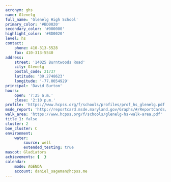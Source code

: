 ```yaml
---
acronym: ghs
name: Glenelg
full_name: 'Glenelg High School'
primary_color: '#BD0020'
secondary_color: '#000000'
highlight_color: '#BD0020'
level: hs
contact:
    phone: 410-313-5528
    fax: 410-313-5540
address:
    street: '14025 Burntwoods Road'
    city: Glenelg
    postal_code: 21737
    latitude: '39.2748623'
    longitude: '-77.0054929'
principal: 'David Burton'
hours:
    open: '7:25 a.m.'
    close: '2:10 p.m.'
profile: 'https://www.hcpss.org/f/schools/profiles/prof_hs_glenelg.pdf'
msde_report: 'http://reportcard.msde.maryland.gov/Graphs/#/ReportCards/ReportCardSchool/1//1/13/0404/'
walk_area: 'https://www.hcpss.org/f/schools/glenelg-hs-walk-area.pdf'
title_1: false
cluster: 2
boe_cluster: C
environment:
    water:
        source: well
        extended_testing: true
mascot: Gladiators
achievements: {  }
calendar:
    mode: AGENDA
    account: daniel_sageman@hcpss.me
---
```

